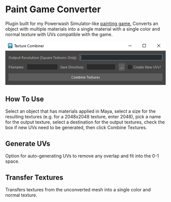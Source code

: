 # Paint Game Converter
Plugin built for my Powerwash Simulator-like [painting game.](https://github.com/JohnSchrullLopez/PaintSim)
Converts an object with multiple materials into a single material with a single color and normal texture with UVs compatible with the game.

<img src="./assets/Thumbnail.png">

## How To Use
Select an object that has materials applied in Maya, select a size for the resulting textures (e.g. for a 2048x2048 texture, enter 2048), pick a name for the output texture, select a destination for the output textures, check the box if new UVs need to be generated, then click Combine Textures.

## Generate UVs
Option for auto-generating UVs to remove any overlap and fit into the 0-1 space.

## Transfer Textures
Transfers textures from the unconverted mesh into a single color and normal texture.
